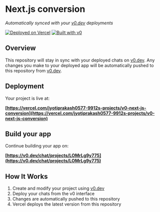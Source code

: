 # Next.js conversion

*Automatically synced with your [v0.dev](https://v0.dev) deployments*

[![Deployed on Vercel](https://img.shields.io/badge/Deployed%20on-Vercel-black?style=for-the-badge&logo=vercel)](https://vercel.com/jyotiprakash0577-9912s-projects/v0-next-js-conversion)
[![Built with v0](https://img.shields.io/badge/Built%20with-v0.dev-black?style=for-the-badge)](https://v0.dev/chat/projects/LOMrLg9y775)

## Overview

This repository will stay in sync with your deployed chats on [v0.dev](https://v0.dev).
Any changes you make to your deployed app will be automatically pushed to this repository from [v0.dev](https://v0.dev).

## Deployment

Your project is live at:

**[https://vercel.com/jyotiprakash0577-9912s-projects/v0-next-js-conversion](https://vercel.com/jyotiprakash0577-9912s-projects/v0-next-js-conversion)**

## Build your app

Continue building your app on:

**[https://v0.dev/chat/projects/LOMrLg9y775](https://v0.dev/chat/projects/LOMrLg9y775)**

## How It Works

1. Create and modify your project using [v0.dev](https://v0.dev)
2. Deploy your chats from the v0 interface
3. Changes are automatically pushed to this repository
4. Vercel deploys the latest version from this repository
